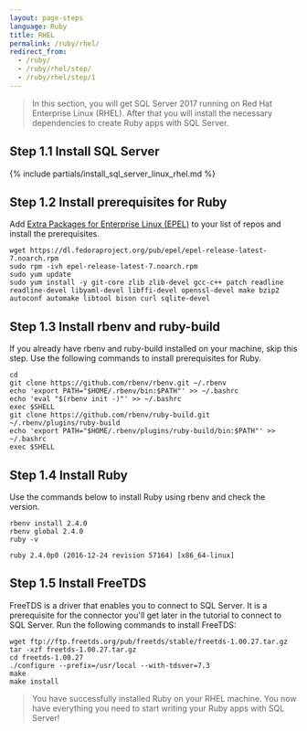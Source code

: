 ```yaml
---
layout: page-steps
language: Ruby
title: RHEL
permalink: /ruby/rhel/
redirect_from:
  - /ruby/
  - /ruby/rhel/step/
  - /ruby/rhel/step/1
---
```


> In this section, you will get SQL Server 2017 running on Red Hat Enterprise Linux (RHEL). After that you will install the necessary dependencies to create Ruby apps with SQL Server.

## Step 1.1 Install SQL Server
{% include partials/install_sql_server_linux_rhel.md %}


## Step 1.2 Install prerequisites for Ruby

Add [Extra Packages for Enterprise Linux (EPEL)](https://fedoraproject.org/wiki/EPEL) to your list of repos and install the prerequisites.
```terminal
wget https://dl.fedoraproject.org/pub/epel/epel-release-latest-7.noarch.rpm
sudo rpm -ivh epel-release-latest-7.noarch.rpm
sudo yum update
sudo yum install -y git-core zlib zlib-devel gcc-c++ patch readline readline-devel libyaml-devel libffi-devel openssl-devel make bzip2 autoconf automake libtool bison curl sqlite-devel
```
## Step 1.3 Install rbenv and ruby-build

If you already have rbenv and ruby-build installed on your machine, skip this step. Use the following commands to install prerequisites for Ruby.
```terminal
cd
git clone https://github.com/rbenv/rbenv.git ~/.rbenv
echo 'export PATH="$HOME/.rbenv/bin:$PATH"' >> ~/.bashrc
echo 'eval "$(rbenv init -)"' >> ~/.bashrc
exec $SHELL
git clone https://github.com/rbenv/ruby-build.git ~/.rbenv/plugins/ruby-build
echo 'export PATH="$HOME/.rbenv/plugins/ruby-build/bin:$PATH"' >> ~/.bashrc
exec $SHELL
```

## Step 1.4 Install Ruby
Use the commands below to install Ruby using rbenv and check the version.

```terminal
rbenv install 2.4.0
rbenv global 2.4.0
ruby -v
```

```results
ruby 2.4.0p0 (2016-12-24 revision 57164) [x86_64-linux] 
```

## Step 1.5 Install FreeTDS

FreeTDS is a driver that enables you to connect to SQL Server. It is a prerequisite for the connector you'll get later in the tutorial to connect to SQL Server. Run the following commands to install FreeTDS:
```terminal
wget ftp://ftp.freetds.org/pub/freetds/stable/freetds-1.00.27.tar.gz
tar -xzf freetds-1.00.27.tar.gz
cd freetds-1.00.27
./configure --prefix=/usr/local --with-tdsver=7.3
make
make install
```
> You have successfully installed Ruby on your RHEL machine. You now have everything you need to start writing your Ruby apps with SQL Server!
